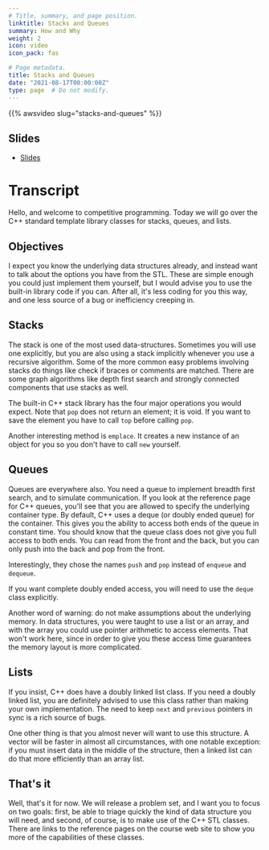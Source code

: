 ```yaml
---
# Title, summary, and page position.
linktitle: Stacks and Queues
summary: How and Why
weight: 2
icon: video
icon_pack: fas

# Page metadata.
title: Stacks and Queues
date: "2021-08-17T00:00:00Z"
type: page  # Do not modify.
---
```


{{% awsvideo slug="stacks-and-queues" %}}

## Slides
- [Slides](/slides/stacks-and-queues.pdf)

# Transcript

Hello, and welcome to competitive programming.  Today we will go over the C++
standard template library classes for stacks, queues, and lists.


## Objectives

I expect you know the underlying data structures already, and instead want
to talk about the options you have from the STL.  These are simple enough
you could just implement them yourself, but I would advise you to use the
built-in library code if you can.  After all, it's less coding for you this
way, and one less source of a bug or inefficiency creeping in.

## Stacks

The stack is one of the most used data-structures.  Sometimes you will use
one explicitly, but you are also using a stack implicitly whenever you
use a recursive algorithm.  Some of the more common easy problems involving
stacks do things like check if braces or comments are matched.  There are some
graph algorithms like depth first search and strongly connected components that
use stacks as well.

The built-in C++ stack library has the four major operations you would expect.
Note that `pop` does not return an element; it is void.  If you want to save the element
you have to call `top` before calling `pop`.

Another interesting method is `emplace`.  It creates a new instance of an object for you
so you don't have to call `new` yourself.

## Queues

Queues are everywhere also.  You need a queue to implement breadth first search,
and to simulate communication.  If you look at the reference page for C++ queues,
you'll see that you are allowed to specify the underlying container type.  By
default, C++ uses a deque (or doubly ended queue) for the container.  This gives you
the ability to access both ends of the queue in constant time.  You should know that
the queue class does not give you full access to both ends.  You can read from the
front and the back, but you can only push into the back and pop from the front.

Interestingly, they chose the names `push` and `pop` instead of `enqueue` and `dequeue`.

If you want complete doubly ended access, you will need to use the `deque` class
explicitly.

Another word of warning: do not make assumptions about the underlying memory.  In
data structures, you were taught to use a list or an array, and with the array you
could use pointer arithmetic to access elements.  That won't work here, since in order
to give you these access time guarantees the memory layout is more complicated.

## Lists

If you insist, C++ does have a doubly linked list class.  If you need a doubly
linked list, you are definitely advised to use this class rather than making your
own implementation.  The need to keep `next` and `previous` pointers in sync is a
rich source of bugs.

One other thing is that you almost never will want to use this structure.  A vector
will be faster in almost all circumstances, with one notable exception: if you must
insert data in the middle of the structure, then a linked list can do that more
efficiently than an array list.

## That's it

Well, that's it for now.  We will release a problem set, and I want you to focus on
two goals: first, be able to triage quickly the kind of data structure you will need,
and second, of course, is to make use of the C++ STL classes.  There are links to the
reference pages on the course web site to show you more of the capabilities of these
classes.


